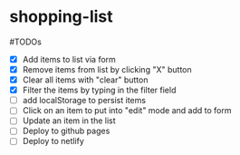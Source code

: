 # shopping-list
#TODOs
- [x] Add items to list via form
- [x] Remove items from list  by clicking "X" button
- [x] Clear all items with "clear" button
- [x] Filter the items by typing in the filter field
- [ ] add localStorage to persist items
- [ ] Click on an item to put into "edit" mode and add to form
- [ ] Update an item in the list
- [ ] Deploy to github pages
- [ ] Deploy to netlify